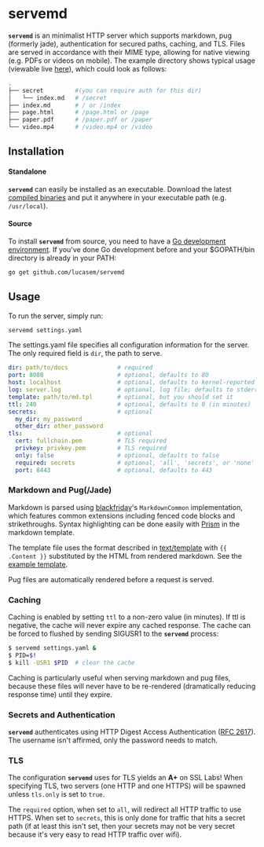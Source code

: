 # servemd

__`servemd`__ is an minimalist HTTP server which supports markdown, pug
(formerly jade), authentication for secured paths, caching, and TLS. Files
are served in accordance with their MIME type, allowing for native viewing
(e.g.  PDFs or videos on mobile). The example directory shows typical usage
(viewable live [here](https://docs.lucasem.com:8000)), which could look as
follows:

```sh
.
├── secret         #(you can require auth for this dir)
│   └── index.md   # /secret
├── index.md       # / or /index
├── page.html      # /page.html or /page
├── paper.pdf      # /paper.pdf or /paper
└── video.mp4      # /video.mp4 or /video
```

## Installation

#### Standalone

__`servemd`__ can easily be installed as an executable. Download the latest
[compiled binaries](https://github.com/lucasem/servemd/releases) and put it
anywhere in your executable path (e.g. `/usr/local`).

#### Source

To install __`servemd`__ from source, you need to have a
[Go development environment](http://golang.org/doc/install).
If you've done Go development before and your $GOPATH/bin
directory is already in your PATH:
```sh
go get github.com/lucasem/servemd
```

## Usage

To run the server, simply run:
```sh
servemd settings.yaml
```

The settings.yaml file specifies all configuration information for the
server. The only required field is `dir`, the path to serve.
```yaml
dir: path/to/docs              # required
port: 8080                     # optional, defaults to 80
host: localhost                # optional, defaults to kernel-reported hostname
log: server.log                # optional, log file; defaults to stderr
template: path/to/md.tpl       # optional, but you should set it
ttl: 240                       # optional, defaults to 0 (in minutes)
secrets:                       # optional
  my_dir: my_password
  other_dir: other_password
tls:                           # optional
  cert: fullchain.pem          # TLS required
  privkey: privkey.pem         # TLS required
  only: false                  # optional, defaults to false
  required: secrets            # optional, 'all', 'secrets', or 'none' (default)
  port: 8443                   # optional, defaults to 443
```

### Markdown and Pug(/Jade)
Markdown is parsed using
[blackfriday](https://github.com/russross/blackfriday)'s `MarkdownCommon`
implementation, which features common extensions including fenced code
blocks and strikethroughs. Syntax highlighting can be done easily with
[Prism](http://prismjs.com) in the markdown template.

The template file uses the format described in
[text/template](http://golang.org/pkg/text/template) with `{{ .Content }}`
substituted by the HTML from rendered markdown. See the
[example template](./example/md.tpl).

Pug files are automatically rendered before a request is served.

### Caching
Caching is enabled by setting `ttl` to a non-zero value (in minutes). If ttl
is negative, the cache will never expire any cached response. The cache can
be forced to flushed by sending SIGUSR1 to the __`servemd`__ process:
```sh
$ servemd settings.yaml &
$ PID=$!
$ kill -USR1 $PID  # clear the cache
```

Caching is particularly useful when serving markdown and pug files, because
these files will never have to be re-rendered (dramatically reducing
response time) until they expire.

### Secrets and Authentication
__`servemd`__ authenticates using HTTP Digest Access Authentication ([RFC
2617](https://tools.ietf.org/html/rfc2617)). The username isn't affirmed,
only the password needs to match.

### TLS
The configuration __`servemd`__ uses for TLS yields an **A+** on SSL Labs!
When specifying TLS, two servers (one HTTP and one HTTPS) will be spawned
unless `tls.only` is set to `true`.

The `required` option, when set to `all`, will redirect all HTTP traffic to
use HTTPS. When set to `secrets`, this is only done for traffic that hits a
secret path (if at least this isn't set, then your secrets may not be very
secret because it's very easy to read HTTP traffic over wifi).
